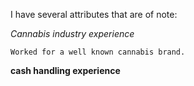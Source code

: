 I have several attributes that are of note:
  
  *Cannabis industry experience*
    
    Worked for a well known cannabis brand.
   **cash handling experience**
